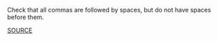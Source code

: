 Check that all commas are followed by spaces, but do not have spaces before them.

[SOURCE](https://github.com/jimhester/lintr)
